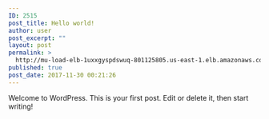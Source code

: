 ```yaml
---
ID: 2515
post_title: Hello world!
author: user
post_excerpt: ""
layout: post
permalink: >
  http://mu-load-elb-1uxxgyspdswuq-801125805.us-east-1.elb.amazonaws.com/2017/11/30/hello-world-2/
published: true
post_date: 2017-11-30 00:21:26
---
```

Welcome to WordPress. This is your first post. Edit or delete it, then start writing!